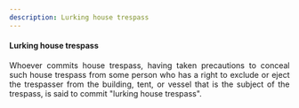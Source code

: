 ```yaml
---
description: Lurking house trespass
---
```


#### Lurking house trespass
<div style="text-align: justify">

Whoever commits house trespass, having taken precautions to conceal such house trespass from some person who has a right to exclude or eject the trespasser from the building, tent, or vessel that is the subject of the trespass, is said to commit "lurking house trespass".

</div>
